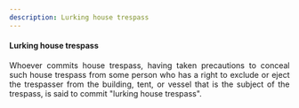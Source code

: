 ```yaml
---
description: Lurking house trespass
---
```


#### Lurking house trespass
<div style="text-align: justify">

Whoever commits house trespass, having taken precautions to conceal such house trespass from some person who has a right to exclude or eject the trespasser from the building, tent, or vessel that is the subject of the trespass, is said to commit "lurking house trespass".

</div>
